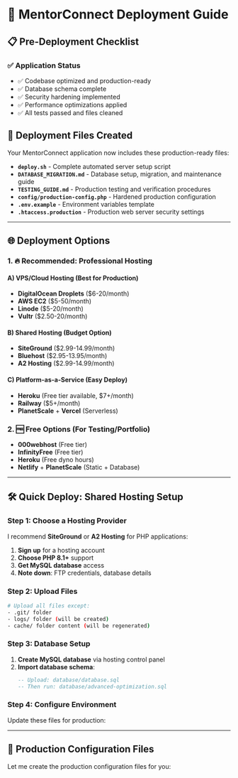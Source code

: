# 🚀 MentorConnect Deployment Guide

## 📋 **Pre-Deployment Checklist**

### ✅ **Application Status**
- ✅ Codebase optimized and production-ready
- ✅ Database schema complete
- ✅ Security hardening implemented
- ✅ Performance optimizations applied
- ✅ All tests passed and files cleaned

## 📁 **Deployment Files Created**

Your MentorConnect application now includes these production-ready files:

- **`deploy.sh`** - Complete automated server setup script
- **`DATABASE_MIGRATION.md`** - Database setup, migration, and maintenance guide
- **`TESTING_GUIDE.md`** - Production testing and verification procedures
- **`config/production-config.php`** - Hardened production configuration
- **`.env.example`** - Environment variables template
- **`.htaccess.production`** - Production web server security settings

---

## 🌐 **Deployment Options**

### **1. 🔥 Recommended: Professional Hosting**

#### **A) VPS/Cloud Hosting (Best for Production)**
- **DigitalOcean Droplets** ($6-20/month)
- **AWS EC2** ($5-50/month)
- **Linode** ($5-20/month)
- **Vultr** ($2.50-20/month)

#### **B) Shared Hosting (Budget Option)**
- **SiteGround** ($2.99-14.99/month)
- **Bluehost** ($2.95-13.95/month)
- **A2 Hosting** ($2.99-14.99/month)

#### **C) Platform-as-a-Service (Easy Deploy)**
- **Heroku** (Free tier available, $7+/month)
- **Railway** ($5+/month)
- **PlanetScale** + **Vercel** (Serverless)

### **2. 🆓 Free Options (For Testing/Portfolio)**
- **000webhost** (Free tier)
- **InfinityFree** (Free tier)
- **Heroku** (Free dyno hours)
- **Netlify** + **PlanetScale** (Static + Database)

---

## 🛠️ **Quick Deploy: Shared Hosting Setup**

### **Step 1: Choose a Hosting Provider**
I recommend **SiteGround** or **A2 Hosting** for PHP applications:

1. **Sign up** for a hosting account
2. **Choose PHP 8.1+** support
3. **Get MySQL database** access
4. **Note down**: FTP credentials, database details

### **Step 2: Upload Files**
```bash
# Upload all files except:
- .git/ folder
- logs/ folder (will be created)
- cache/ folder content (will be regenerated)
```

### **Step 3: Database Setup**
1. **Create MySQL database** via hosting control panel
2. **Import database schema**:
   ```sql
   -- Upload: database/database.sql
   -- Then run: database/advanced-optimization.sql
   ```

### **Step 4: Configure Environment**
Update these files for production:

---

## 📁 **Production Configuration Files**

Let me create the production configuration files for you:
